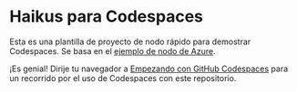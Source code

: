 
# Haikus para Codespaces

Esta es una plantilla de proyecto de nodo rápido para demostrar Codespaces. Se basa en el [ejemplo de nodo de Azure](https://github.com/Azure-Samples/nodejs-docs-hello-world). 

¡Es genial! Dirije tu navegador a [Empezando con GitHub Codespaces](https://docs.github.com/es/codespaces/getting-started/quickstart) para un recorrido por el uso de Codespaces con este repositorio.

